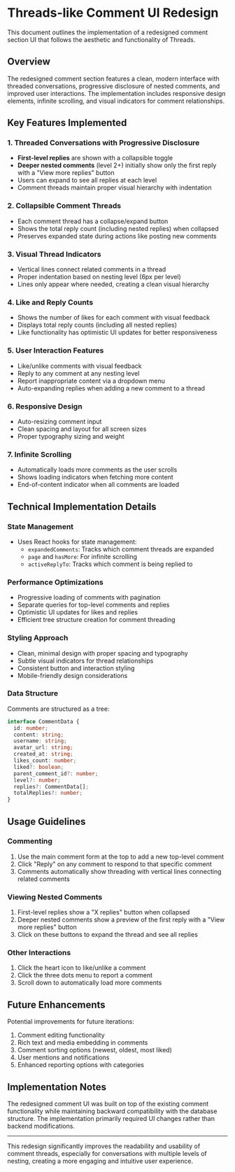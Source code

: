 # Threads-like Comment UI Redesign

This document outlines the implementation of a redesigned comment section UI that follows the aesthetic and functionality of Threads.

## Overview

The redesigned comment section features a clean, modern interface with threaded conversations, progressive disclosure of nested comments, and improved user interactions. The implementation includes responsive design elements, infinite scrolling, and visual indicators for comment relationships.

## Key Features Implemented

### 1. Threaded Conversations with Progressive Disclosure

- **First-level replies** are shown with a collapsible toggle
- **Deeper nested comments** (level 2+) initially show only the first reply with a "View more replies" button
- Users can expand to see all replies at each level
- Comment threads maintain proper visual hierarchy with indentation

### 2. Collapsible Comment Threads

- Each comment thread has a collapse/expand button
- Shows the total reply count (including nested replies) when collapsed
- Preserves expanded state during actions like posting new comments

### 3. Visual Thread Indicators

- Vertical lines connect related comments in a thread
- Proper indentation based on nesting level (6px per level)
- Lines only appear where needed, creating a clean visual hierarchy

### 4. Like and Reply Counts

- Shows the number of likes for each comment with visual feedback
- Displays total reply counts (including all nested replies)
- Like functionality has optimistic UI updates for better responsiveness

### 5. User Interaction Features

- Like/unlike comments with visual feedback
- Reply to any comment at any nesting level
- Report inappropriate content via a dropdown menu
- Auto-expanding replies when adding a new comment to a thread

### 6. Responsive Design

- Auto-resizing comment input
- Clean spacing and layout for all screen sizes
- Proper typography sizing and weight

### 7. Infinite Scrolling

- Automatically loads more comments as the user scrolls
- Shows loading indicators when fetching more content
- End-of-content indicator when all comments are loaded

## Technical Implementation Details

### State Management

- Uses React hooks for state management:
  - `expandedComments`: Tracks which comment threads are expanded
  - `page` and `hasMore`: For infinite scrolling
  - `activeReplyTo`: Tracks which comment is being replied to

### Performance Optimizations

- Progressive loading of comments with pagination
- Separate queries for top-level comments and replies
- Optimistic UI updates for likes and replies
- Efficient tree structure creation for comment threading

### Styling Approach

- Clean, minimal design with proper spacing and typography
- Subtle visual indicators for thread relationships
- Consistent button and interaction styling
- Mobile-friendly design considerations

### Data Structure

Comments are structured as a tree:
```typescript
interface CommentData {
  id: number;
  content: string;
  username: string;
  avatar_url: string;
  created_at: string;
  likes_count: number;
  liked?: boolean;
  parent_comment_id?: number;
  level?: number;
  replies?: CommentData[];
  totalReplies?: number;
}
```

## Usage Guidelines

### Commenting

1. Use the main comment form at the top to add a new top-level comment
2. Click "Reply" on any comment to respond to that specific comment
3. Comments automatically show threading with vertical lines connecting related comments

### Viewing Nested Comments

1. First-level replies show a "X replies" button when collapsed
2. Deeper nested comments show a preview of the first reply with a "View more replies" button
3. Click on these buttons to expand the thread and see all replies

### Other Interactions

1. Click the heart icon to like/unlike a comment
2. Click the three dots menu to report a comment
3. Scroll down to automatically load more comments

## Future Enhancements

Potential improvements for future iterations:

1. Comment editing functionality
2. Rich text and media embedding in comments
3. Comment sorting options (newest, oldest, most liked)
4. User mentions and notifications
5. Enhanced reporting options with categories

## Implementation Notes

The redesigned comment UI was built on top of the existing comment functionality while maintaining backward compatibility with the database structure. The implementation primarily required UI changes rather than backend modifications.

---

This redesign significantly improves the readability and usability of comment threads, especially for conversations with multiple levels of nesting, creating a more engaging and intuitive user experience. 